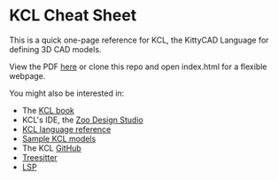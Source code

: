# KCL Cheat Sheet

This is a quick one-page reference for KCL, the KittyCAD Language for defining 3D CAD models.

View the PDF [here](https://github.com/KittyCAD/kcl-cheatsheet/blob/main/KCL%20Cheatsheet.pdf) or clone this repo and open index.html for a flexible webpage.

You might also be interested in:

- The [KCL book](https://kcl-book.zoo.dev)
- KCL's IDE, the [Zoo Design Studio](https://zoo.dev/design-studio)
- [KCL language reference](https://zoo.dev/docs/kcl-lang)
- [Sample KCL models](https://zoo.dev/docs/kcl-samples)
- The KCL [GitHub](https://github.com/KittyCAD/modeling-app/tree/main/rust/kcl-lib)
- [Treesitter](https://github.com/KittyCAD/tree-sitter-kcl)
- [LSP](https://github.com/KittyCAD/modeling-app/tree/main/rust/kcl-language-server)

